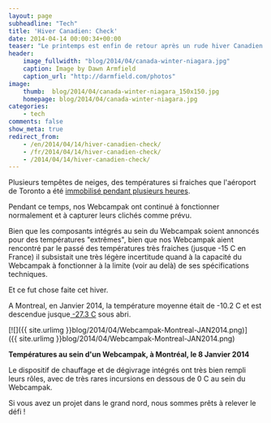 ```yaml
---
layout: page
subheadline: "Tech"
title: 'Hiver Canadien: Check'
date: 2014-04-14 00:00:34+00:00
teaser: "Le printemps est enfin de retour après un rude hiver Canadien... "
header:
    image_fullwidth: "blog/2014/04/canada-winter-niagara.jpg"
    caption: Image by Dawn Armfield
    caption_url: "http://darmfield.com/photos"
image:
    thumb:  blog/2014/04/canada-winter-niagara_150x150.jpg
    homepage: blog/2014/04/canada-winter-niagara.jpg
categories:
    - tech
comments: false
show_meta: true
redirect_from:
    - /en/2014/04/14/hiver-canadien-check/
    - /fr/2014/04/14/hiver-canadien-check/
    - /2014/04/14/hiver-canadien-check/
---
```


Plusieurs tempêtes de neiges, des températures si fraiches que l'aéroport de Toronto a été [immobilisé pendant plusieurs heures](http://www.huffingtonpost.ca/2013/12/23/ice-storm-flight-cancellations_n_4492279.html).

Pendant ce temps, nos Webcampak ont continué à fonctionner normalement et à capturer leurs clichés comme prévu.

Bien que les composants intégrés au sein du Webcampak soient annoncés pour des températures "extrêmes", bien que nos Webcampak aient rencontré par le passé des températures très fraiches (jusque -15 C en France) il subsistait une très légère incertitude quand à la capacité du Webcampak à fonctionner à la limite (voir au delà) de ses spécifications techniques.

Et ce fut chose faite cet hiver.

A Montreal, en Janvier 2014, la température moyenne était de -10.2 C et est descendue jusque[ -27.3 C](http://montreal.weatherstats.ca/metrics/temperature.html) sous abri.

[![]({{ site.urlimg }}blog/2014/04/Webcampak-Montreal-JAN2014.png)]({{ site.urlimg }}blog/2014/04/Webcampak-Montreal-JAN2014.png)

**Températures au sein d'un Webcampak, à Montréal, le 8 Janvier 2014**

Le dispositif de chauffage et de dégivrage intégrés ont très bien rempli leurs rôles, avec de très rares incursions en dessous de 0 C au sein du Webcampak.

Si vous avez un projet dans le grand nord, nous sommes prêts à relever le défi !
